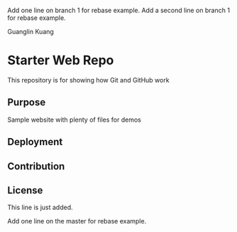 Add one line on branch 1 for rebase example.
Add a second line on branch 1 for rebase example.

Guanglin Kuang
# Starter Web Repo

This repository is for showing how Git and GitHub work

## Purpose

Sample website with plenty of files for demos

## Deployment

## Contribution

## License
This line is just added.

Add one line on the master for rebase example.